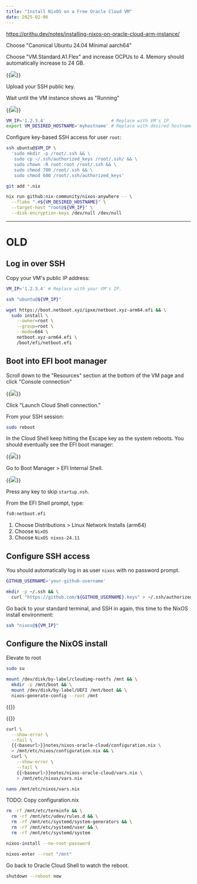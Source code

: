 ```yaml
---
title: "Install NixOS on a Free Oracle Cloud VM"
date: 2025-02-06
---
```


https://prithu.dev/notes/installing-nixos-on-oracle-cloud-arm-instance/

Choose "Canonical Ubuntu 24.04 Minimal aarch64"

Choose "VM.Standard.A1.Flex" and increase OCPUs to 4. Memory should automatically increase to 24 GB.

{{<img src="vm-settings.webp" has-border="true">}}

Upload your SSH public key.

Wait until the VM instance shows as "Running"

{{<img src="vm-running.webp" has-border="true">}}

```bash
VM_IP='1.2.3.4'                         # Replace with VM's IP.
export VM_DESIRED_HOSTNAME='myhostname' # Replace with desired hostname.
```

Configure key-based SSH access for user `root`:

```bash
ssh ubuntu@$VM_IP \
  'sudo mkdir -p /root/.ssh && \
   sudo cp ~/.ssh/authorized_keys /root/.ssh/ && \
   sudo chown -R root:root /root/.ssh && \
   sudo chmod 700 /root/.ssh && \
   sudo chmod 600 /root/.ssh/authorized_keys'
```

```bash
git add *.nix
```

```bash
nix run github:nix-community/nixos-anywhere -- \
  --flake ".#${VM_DESIRED_HOSTNAME}" \
  --target-host "root@${VM_IP}" \
  --disk-encryption-keys /dev/null /dev/null
```

---

# OLD

## Log in over SSH

Copy your VM's public IP address:

```bash
VM_IP='1.2.3.4' # Replace with your VM's IP.
```

```bash
ssh "ubuntu@${VM_IP}"
```

```bash
wget https://boot.netboot.xyz/ipxe/netboot.xyz-arm64.efi && \
  sudo install \
    --owner=root \
    --group=root \
    --mode=664 \
    netboot.xyz-arm64.efi \
    /boot/efi/netboot.efi
```

## Boot into EFI boot manager

Scroll down to the "Resources" section at the bottom of the VM page and click "Console connection"

{{<img src="console-connection.webp" has-border="true">}}

Click "Launch Cloud Shell connection."

From your SSH session:

```bash
sudo reboot
```

In the Cloud Shell keep hitting the Escape key as the system reboots. You should eventually see the EFI boot manager:

{{<img src="boot-manager.webp" has-border="true">}}

Go to Boot Manager > EFI Internal Shell.

{{<img src="internal-shell.webp" has-border="true">}}

Press any key to skip `startup.nsh`.

From the EFI Shell prompt, type:

```bash
fs0:netboot.efi
```

1. Choose Distributions > Linux Network Installs (arm64)
1. Choose `NixOS`
1. Choose `NixOS nixos-24.11`

## Configure SSH access

You should automatically log in as user `nixos` with no password prompt.

```bash
GITHUB_USERNAME='your-github-username'
```

```bash
mkdir -p ~/.ssh && \
  curl "https://github.com/${GITHUB_USERNAME}.keys" > ~/.ssh/authorized_keys
```

Go back to your standard terminal, and SSH in again, this time to the NixOS install environment:

```bash
ssh "nixos@${VM_IP}"
```

## Configure the NixOS install

Elevate to root

```bash
sudo su
```

```bash
mount /dev/disk/by-label/cloudimg-rootfs /mnt && \
  mkdir -p /mnt/boot && \
  mount /dev/disk/by-label/UEFI /mnt/boot && \
  nixos-generate-config --root /mnt
```

{{<inline-file filename="vars.nix" language="javascript">}}

{{<inline-file filename="configuration.nix" language="javascript">}}

```bash
curl \
  --show-error \
  --fail \
  {{<baseurl>}}notes/nixos-oracle-cloud/configuration.nix \
  > /mnt/etc/nixos/configuration.nix && \
  curl \
    --show-error \
    --fail \
    {{<baseurl>}}notes/nixos-oracle-cloud/vars.nix \
    > /mnt/etc/nixos/vars.nix
```

```bash
nano /mnt/etc/nixos/vars.nix
```

TODO: Copy configuration.nix

```bash
rm -rf /mnt/etc/terminfo && \
  rm -rf /mnt/etc/udev/rules.d && \
  rm -rf /mnt/etc/systemd/system-generators && \
  rm -rf /mnt/etc/systemd/user && \
  rm -rf /mnt/etc/systemd/system
```

```bash
nixos-install --no-root-password
```

```bash
nixos-enter --root "/mnt"
```

Go back to Oracle Cloud Shell to watch the reboot.

```bash
shutdown --reboot now
```
